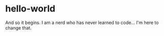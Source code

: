 # hello-world
And so it begins.
I am a nerd who has never learned to code... I'm here to change that. 
